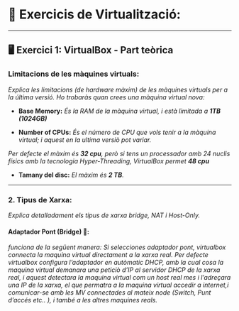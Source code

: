 # 📘 Exercicis de Virtualització:
---
## 🖥️ Exercici 1: VirtualBox - Part teòrica

### Limitacions de les màquines virtuals:
*Explica les limitacions (de hardware màxim) de les màquines virtuals per a la última versió. Ho trobaràs quan crees una màquina virtual nova:*
- **Base Memory:** *És la RAM de la màquina virtual, i està limitada a **1TB (1024GB)***
 
- **Number of CPUs:** *És el número de CPU que vols tenir a la màquina virtual; i aquest en la ultima versiò pot variar.*

*Per defecte el màxim és **32 cpu**, però si tens un processador amb 24 nuclis físics amb la tecnologia Hyper-Threading, VirtualBox permet **48 cpu***

- **Tamany del disc:** *El màxim és **2 TB**.*

---
### 2. Tipus de Xarxa:
*Explica detalladament els tipus de xarxa bridge, NAT i Host-Only.*
#### Adaptador Pont (Bridge) 🌉:
*funciona de la següent manera: Si selecciones adaptador pont, virtualbox connecta la maquina virtual directament a la xarxa real. Per defecte virtualbox configura l’adaptador en autòmatic DHCP, amb la cual cosa la maquina virtual demanara una peticiò d’IP al servidor DHCP de la xarxa real, i aquest detectara la maquina virtual com un host real mes i l’adreçara una IP de la xarxa, el que permatra a la maquina virtual accedir a internet,i comunicar-se amb les MV connectades al mateix node (Switch, Punt d’accés etc.. ), i també a les altres maquines reals.*